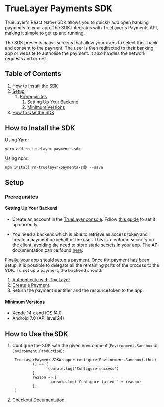 # TrueLayer Payments SDK

TrueLayer's React Native SDK allows you to quickly add open banking payments to your app. The SDK integrates with TrueLayer's Payments API, making it simple to get up and running.

The SDK presents native screens that allow your users to select their bank and consent to the payment. The user is then redirected to their banking app or website to authorise the payment. It also handles the network requests and errors.

## Table of Contents

1. [How to Install the SDK](#how-to-install-the-sdk)
2. [Setup](#setup)
	1. [Prerequisites](#prerequisites)
		1. [Setting Up Your Backend](#setting-up-your-backend) 
		2. [Minimum Versions](#minimum-versions)
3. [How to Use the SDK](#how-to-use-the-sdk)

## How to Install the SDK
Using Yarn:

`yarn add rn-truelayer-payments-sdk`

Using npm:

`npm install rn-truelayer-payments-sdk --save`
## Setup

### Prerequisites

#### Setting Up Your Backend

- Create an account in the [TrueLayer console](https://console.truelayer.com/). 
Follow [this guide](https://docs.truelayer.com/docs/get-started-with-truelayer) to set it up correctly.

- You need a backend which is able to retrieve an access token and create a payment on behalf of the user. This is to enforce security on the client, avoiding the need to store static secrets in your app. The API documentation can be found [here](https://docs.truelayer.com/).

Finally, your app should setup a payment. Once the payment has been setup, it is possible to delegate all the remaining parts of the process to the SDK. To set up a payment, the backend should:

1. [Authenticate with TrueLayer](https://docs.truelayer.com/docs/retrieve-a-token-in-your-server-for-payments-v3).
2. [Create a Payment](https://docs.truelayer.com/docs/single-payments-for-payments-v3).
3. Return the payment identifier and the resource token to the app.

#### Minimum Versions
- Xcode 14.x and iOS 14.0.
- Android 7.0 (API level 24)

## How to Use the SDK

1. Configure the SDK with the given environment (`Environment.Sandbox` or `Environment.Production`):

        TrueLayerPaymentsSDKWrapper.configure(Environment.Sandbox).then(
                () => {
                       console.log('Configure success')
                },
                reason => {
                        console.log('Configure failed ' + reason)
                },
        )

2. Checkout [Documentation](docs/DOCUMENTATION.md)
